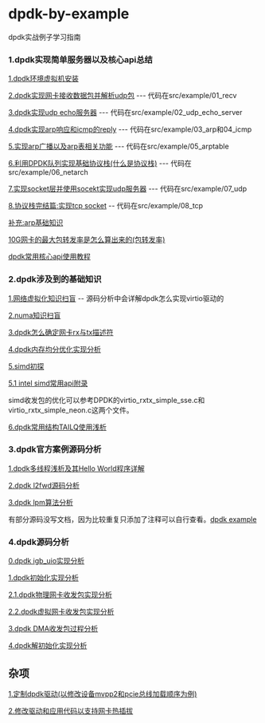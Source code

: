 # dpdk-by-example
dpdk实战例子学习指南

### 1.dpdk实现简单服务器以及核心api总结

[1.dpdk环境虚拟机安装](doc/first/01_dpdk_env.md)

[2.dpdk实现网卡接收数据包并解析udp包](doc/first/02_dpdk_udp_recv.md) --- 代码在src/example/01_recv

[3.dpdk实现udp echo服务器](doc/first/03_dpdk_echo_server.md)  --- 代码在src/example/02_udp_echo_server

[4.dpdk实现arp响应和icmp的reply](doc/first/04_arp_request_response.md)  --- 代码在src/example/03_arp和04_icmp

[5.实现arp广播以及arp表相关功能](doc/first/05_arp_table.md) --- 代码在src/example/05_arptable

[6.利用DPDK队列实现基础协议栈(什么是协议栈)](doc/first/06_dpdk_netstack.md) --- 代码在src/example/06_netarch

[7.实现socket层并使用socekt实现udp服务器](doc/first/07_dpdk_impl_udp_sock.md) --- 代码在src/example/07_udp

[8.协议栈完结篇:实现tcp socket](doc/first/08_tcp_impl.md) -- 代码在src/example/08_tcp

[补充:arp基础知识](doc/first/arp_basic.md)

[10G网卡的最大包转发率是怎么算出来的(包转发率)](doc/first/pps_compute.md)

[dpdk常用核心api使用教程](doc/first/dpdk_api.md)

### 2.dpdk涉及到的基础知识

[1.网络虚拟化知识扫盲](doc/basic/00_virtual_basic.md) -- 源码分析中会详解dpdk怎么实现virtio驱动的

[2.numa知识扫盲](doc/basic/01_numa_basic.md)

[3.dpdk怎么确定网卡rx与tx描述符](doc/basic/02_dpdk_tx_rx_config.md)

[4.dpdk内存均分优化实现分析](doc/basic/03_dpdk_mem_manager_optimize.md)

[5.simd初探](doc/basic/04_simd_beginner.md)

[5.1 intel simd常用api附录](doc/basic/04_simd_intel_api.md)

simd收发包的优化可以参考DPDK的virtio_rxtx_simple_sse.c和virtio_rxtx_simple_neon.c这两个文件。

[6.dpdk常用结构TAILQ使用浅析](doc/basic/05_dpdk_tailq.md)

### 3.dpdk官方案例源码分析

[1.dpdk多线程浅析及其Hello World程序详解](doc/example_doc/01_dpdk_multi_threads.md)

[2.dpdk l2fwd源码分析](doc/example_doc/l2fwd.md)

[3.dpdk lpm算法分析](doc/example_doc/dpdk_lpm.md)

有部分源码没写文档，因为比较重复只添加了注释可以自行查看。[dpdk example](example-code)

### 4.dpdk源码分析


[0.dpdk igb_uio实现分析](doc/source_doc/00_igb_uio.md)

[1.dpdk初始化实现分析](doc/source_doc/01_dpdk_init.md)

[2.1.dpdk物理网卡收发包实现分析](doc/source_doc/02_1_dpdk_rxtx.md)

[2.2.dpdk虚拟网卡收发包实现分析](doc/source_doc/02_2_dpdk_virtio.md)

[3.dpdk DMA收发包过程分析](doc/source_doc/03_dpdk_dma_process.md)

[4.dpdk解初始化实现分析](doc/source_doc/04_dpdk_ubind.md)

## 杂项

[1.定制dpdk驱动(以修改设备mvpp2和pcie总线加载顺序为例)](doc/work_note/01_dpdk_modify_bus_load.md)

[2.修改驱动和应用代码以支持网卡热插拔]()
